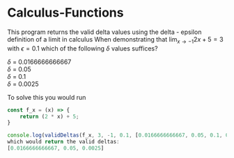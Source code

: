 # Calculus-Functions
This program returns the valid delta values using the delta - epsilon definition of a limit in calculus
When demonstrating that $\lim_{x \to -1} 2x+5 = 3 \text{ with } \epsilon = 0.1$ which of the following $\delta$ values suffices?

$\delta$ = 0.0166666666667 <br>
$\delta$ = 0.05 <br>
$\delta$ = 0.1 <br>
$\delta$ = 0.0025 <br>

To solve this you would run 
```js
const f_x = (x) => {
    return (2 * x) + 5;
}

console.log(validDeltas(f_x, 3, -1, 0.1, [0.0166666666667, 0.05, 0.1, 0.0025]))
which would return the valid deltas:
[0.0166666666667, 0.05, 0.0025]
```
